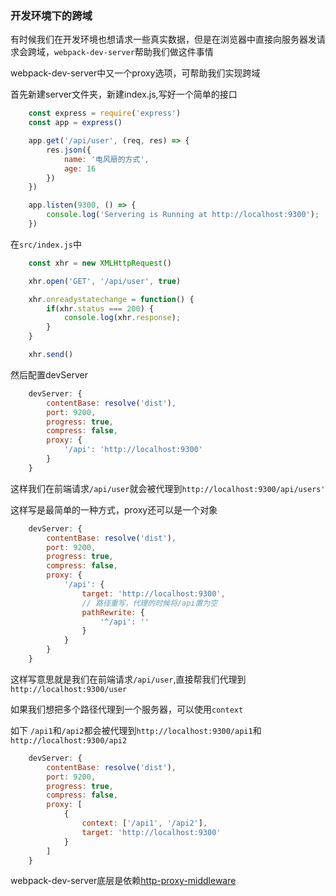 ### 开发环境下的跨域

有时候我们在开发环境也想请求一些真实数据，但是在浏览器中直接向服务器发请求会跨域，`webpack-dev-server`帮助我们做这件事情

webpack-dev-server中又一个proxy选项，可帮助我们实现跨域


首先新建server文件夹，新建index.js,写好一个简单的接口

```javascript
    const express = require('express')
    const app = express()

    app.get('/api/user', (req, res) => {
        res.json({
            name: '电风扇的方式',
            age: 16
        })
    })

    app.listen(9300, () => {
        console.log('Servering is Running at http://localhost:9300');
    })
```

在`src/index.js`中

```javascript
    const xhr = new XMLHttpRequest()

    xhr.open('GET', '/api/user', true)

    xhr.onreadystatechange = function() {
        if(xhr.status === 200) {
            console.log(xhr.response);
        }
    }

    xhr.send()
```

然后配置devServer

```javascript
    devServer: {
        contentBase: resolve('dist'),
        port: 9200,
        progress: true,
        compress: false,
        proxy: {
            '/api': 'http://localhost:9300'
        }
    }
```

这样我们在前端请求`/api/user`就会被代理到`http://localhost:9300/api/users'`


这样写是最简单的一种方式，proxy还可以是一个对象

```javascript
    devServer: {
        contentBase: resolve('dist'),
        port: 9200,
        progress: true,
        compress: false,
        proxy: {
            '/api': {
                target: 'http://localhost:9300',
                // 路径重写，代理的时候将/api置为空
                pathRewrite: { 
                    '^/api': ''
                }
            }
        }
    }
```

这样写意思就是我们在前端请求`/api/user`,直接帮我们代理到`http://localhost:9300/user`

如果我们想把多个路径代理到一个服务器，可以使用`context`

如下 `/api1`和`/api2`都会被代理到`http://localhost:9300/api1`和`http://localhost:9300/api2`

```javascript
    devServer: {
        contentBase: resolve('dist'),
        port: 9200,
        progress: true,
        compress: false,
        proxy: [
            {
                context: ['/api1', '/api2'],
                target: 'http://localhost:9300'
            }
        ]
    }
```


webpack-dev-server底层是依赖[http-proxy-middleware](https://github.com/chimurai/http-proxy-middleware)
